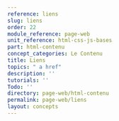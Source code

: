 ```yaml
---
reference: liens
slug: liens
order: 22
module_reference: page-web
unit_reference: html-css-js-bases
part: html-contenu
concept_categories: Le Contenu
title: Liens
topics: " a href"
description: ''
tutorials: ''
Todo: ''
directory: page-web/html-contenu
permalink: page-web/liens
layout: concepts
---
```

